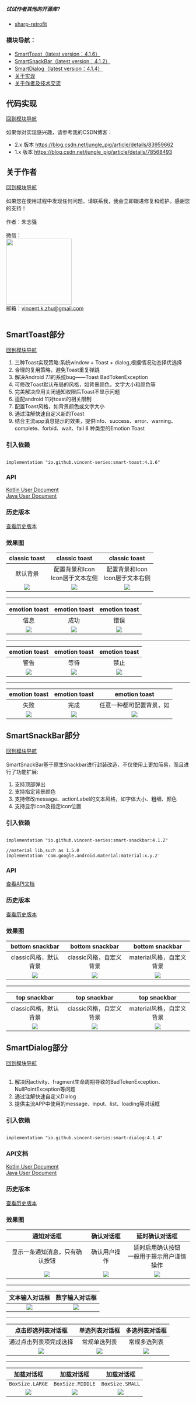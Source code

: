 ##### 试试作者其他的开源库? 
* [sharp-retrofit](https://github.com/vincent-series/sharp-retrofit)
### 模块导航：

* [SmartToast（latest version：4.1.6）](https://github.com/vincent-series/smart-show#smarttoast%E9%83%A8%E5%88%86)
* [SmartSnackBar（latest version：4.1.2）](https://github.com/vincent-series/smart-show#smartsnackbar%E9%83%A8%E5%88%86)
* [SmartDialog（latest version：4.1.4）](https://github.com/vincent-series/smart-show#smartdialog%E9%83%A8%E5%88%86)
* [关于实现](#代码实现)
* [关于作者及技术交流](#关于作者)

## 代码实现

[回到模块导航](#模块导航)<br/><br/>
如果你对实现感兴趣，请参考我的CSDN博客：

* 2.x 版本 https://blog.csdn.net/jungle_pig/article/details/83959662
* 1.x 版本 https://blog.csdn.net/jungle_pig/article/details/78568493<br/>

## 关于作者

[回到模块导航](#模块导航)<br/><br/>
如果您在使用过程中发现任何问题，请联系我，我会立即跟进修复和维护。感谢您的支持！<br/><br/>
作者：朱志强<br/><br/>
微信：<br/>
<img src="https://images.gitee.com/uploads/images/2022/0326/223808_1e7ed200_10660313.jpeg" width="180" height="180"/><br/>
邮箱：vincent.k.zhu@gmail.com<br/><br/>

## SmartToast部分

[回到模块导航](#模块导航)

1. 三种Toast实现策略:系统window + Toast + dialog,根据情况动态择优选择
2. 合理的复用策略，避免Toast重复弹跳
3. 解决Android 7.1的系统bug——Toast BadTokenException
4. 可修改Toast默认布局的风格，如背景颜色，文字大小和颜色等
5. 完美解决应用关闭通知权限后Toast不显示问题
6. 适配android 11对toast的相关限制
7. 配置Toast风格，如背景颜色或文字大小
8. 通过注解快速自定义新的Toast
8. 结合主流app消息提示的效果，提供info、success、error、warning、complete、forbid、wait、fail 8 种类型的Emotion Toast

### 引入依赖

<pre><code>
implementation "io.github.vincent-series:smart-toast:4.1.6"
</code></pre>

### API
[Kotlin User Document](https://github.com/vincent-series/smart-show/wiki/smart-toast-API-for-Kotlin)<br/>
[Java User Document](https://github.com/vincent-series/smart-show/wiki/smart-toast-API-for-Java)
### 历史版本
[查看历史版本](https://github.com/vincent-series/smart-show/wiki/SmartToast%E5%8E%86%E5%8F%B2%E7%89%88%E6%9C%AC)
### 效果图
|classic toast|classic toast|classic toast|
|:------:|:-------:|:--------:|
|默认背景|配置背景和Icon<br/>Icon居于文本左侧|配置背景和Icon<br/>Icon居于文本右侧|
| <img src="images/classic_toast_normal.jpg"> | <img src="images/classic_toast_success.jpg">|<img src="images/classic_toast_error.jpg">|
<hr/>

|emotion toast|emotion toast|emotion toast|
|:------:|:-------:|:--------:|
|信息|成功|错误|
| <img src="images/emotion_toast_info.jpg"> | <img src="images/emotion_toast_success.jpg">|<img src="images/emotion_toast_error.jpg">|
<hr/>

|emotion toast|emotion toast|emotion toast|
|:------:|:-------:|:--------:|
|警告|等待|禁止|
| <img src="images/emotion_toast_warning.jpg"> | <img src="images/emotion_toast_wait.jpg">|<img src="images/emotion_toast_forbid.jpg">|
<hr/>

|emotion toast|emotion toast|emotion toast|
|:------:|:-------:|:--------:|
|失败|完成|任意一种都可配置背景，如|
| <img src="images/emotion_toast_fail.jpg"> | <img src="images/emotion_toast_complete.jpg">|<img src="images/emotion_toast_custom_bg.jpg">|
## SmartSnackBar部分

[回到模块导航](#模块导航)<br/><br/>
SmartSnackBar基于原生Snackbar进行封装改造，不仅使用上更加简易，而且进行了功能扩展:

1. 支持顶部弹出
2. 支持指定背景颜色
3. 支持修改message、actionLabel的文本风格，如字体大小、粗细、颜色
4. 支持显示icon及指定icon位置

### 引入依赖

<pre><code>
implementation "io.github.vincent-series:smart-snackbar:4.1.2"

//material lib,such as 1.5.0
implementation 'com.google.android.material:material:x.y.z'
</code></pre>

### API

[查看API文档](https://github.com/vincent-series/smart-show/tree/master/smart-snackbar)

### 历史版本

[查看历史版本](https://github.com/vincent-series/smart-show/wiki/SmartSnackBar%E5%8E%86%E5%8F%B2%E7%89%88%E6%9C%AC)

### 效果图
|             bottom snackbar              |             bottom snackbar              |             bottom snackbar              |
|:----------------------------------------:|:----------------------------------------:|:----------------------------------------:|
|              classic风格，默认背景              |             classic风格，自定义背景              |             material风格，自定义背景             |
| <img src="images/snackbar_demo_001.png"> | <img src="images/snackbar_demo_002.png"> | <img src="images/snackbar_demo_003.png"> |

<hr/>

|               top snackbar               |               top snackbar               |               top snackbar               |
|:----------------------------------------:|:----------------------------------------:|:----------------------------------------:|
|              classic风格，默认背景              |             classic风格，自定义背景              |             material风格，自定义背景             |
| <img src="images/snackbar_demo_004.png"> | <img src="images/snackbar_demo_005.png"> | <img src="images/snackbar_demo_006.png"> |

## SmartDialog部分

[回到模块导航](#模块导航)<br/><br/>

1. 解决因activity、fragment生命周期导致的BadTokenException、NullPointException等问题
2. 通过注解快速自定义Dialog
3. 提供主流APP中使用的message、input、list、loading等对话框<br/>

### 引入依赖

<pre><code>
implementation "io.github.vincent-series:smart-dialog:4.1.4"
</code></pre>

### API文档
[Kotlin User Document](https://github.com/vincent-series/smart-show/wiki/smart-dialog-API-doc-for-Kotlin)<br/>
[Java User Document](https://github.com/vincent-series/smart-show/wiki/smart-dialog-API-doc-for-Java)

### 历史版本
[查看历史版本](https://github.com/vincent-series/smart-show/wiki/SmartDialog%E5%8E%86%E5%8F%B2%E7%89%88%E6%9C%AC)

### 效果图
| 通知对话框| 确认对话框 | 延时确认对话框|
|:------:|:-------:|:--------:|
|显示一条通知消息，只有确认按钮|确认用户操作|延时启用确认按钮<br/>一般用于提示用户谨慎操作|
| <img src="images/notification_dialog.jpg"> | <img src="images/acknowledge_dialog.jpg">|<img src="images/acknowledge_delay_dialog.jpg">|

<hr/>

| 文本输入对话框 | 数字输入对话框 |
|:------:|:------:|
| <img src="images/input_text_dialog.jpg">|<img src="images/input_number_dialog.jpg">    |

<hr/>

| 点击即选列表对话框   | 单选列表对话框 | 多选列表对话框 |
|:-------------:|:---------:|:---------:|
| 通过点击列表项完成选择 | 常规单选列表  | 常规多选列表  |
| <img src="images/clicked_list_dialog.jpg">|<img src="images/single_choice_dialog.jpg">|<img src="images/multiple_choice_dialog.jpg">|

<hr/>

|     加载对话框     |     加载对话框      |     加载对话框     |
|:-------------:|:--------------:|:-------------:|
| `BoxSize.LARGE` | `BoxSize.MIDDLE` | `BoxSize.SMALL` |
|       <img src="images/large_box_loading_dialog.jpg">|<img src="images/middle_box_loading_dialog.jpg">|<img src="images/small_box_loading_dialog.jpg">|

